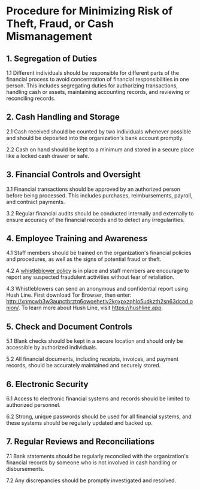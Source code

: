 # Procedure for Minimizing Risk of Theft, Fraud, or Cash Mismanagement

## 1. Segregation of Duties

1.1 Different individuals should be responsible for different parts of the financial process to avoid concentration of financial responsibilities in one person. This includes segregating duties for authorizing transactions, handling cash or assets, maintaining accounting records, and reviewing or reconciling records.

## 2. Cash Handling and Storage

2.1 Cash received should be counted by two individuals whenever possible and should be deposited into the organization's bank account promptly.

2.2 Cash on hand should be kept to a minimum and stored in a secure place like a locked cash drawer or safe.

## 3. Financial Controls and Oversight

3.1 Financial transactions should be approved by an authorized person before being processed. This includes purchases, reimbursements, payroll, and contract payments.

3.2 Regular financial audits should be conducted internally and externally to ensure accuracy of the financial records and to detect any irregularities.

## 4. Employee Training and Awareness

4.1 Staff members should be trained on the organization's financial policies and procedures, as well as the signs of potential fraud or theft.

4.2 A [whistleblower policy](https://github.com/scidsg/business-resources/blob/main/Policies%20%26%20Procedures/Whistleblower%20Policy.md) is in place and staff members are encourage to report any suspected fraudulent activities without fear of retaliation.

4.3 Whistleblowers can send an anonymous and confidential report using Hush Line. First download Tor Browser, then enter: http://xnmcwb3w3aupctbrztq6owoehetlv2kgxpxzqhlo5udkzth2sn63dcad.onion/. To learn more about Hush Line, visit https://hushline.app.
## 5. Check and Document Controls

5.1 Blank checks should be kept in a secure location and should only be accessible by authorized individuals.

5.2 All financial documents, including receipts, invoices, and payment records, should be accurately maintained and securely stored.

## 6. Electronic Security

6.1 Access to electronic financial systems and records should be limited to authorized personnel.

6.2 Strong, unique passwords should be used for all financial systems, and these systems should be regularly updated and backed up.

## 7. Regular Reviews and Reconciliations

7.1 Bank statements should be regularly reconciled with the organization's financial records by someone who is not involved in cash handling or disbursements.

7.2 Any discrepancies should be promptly investigated and resolved.
